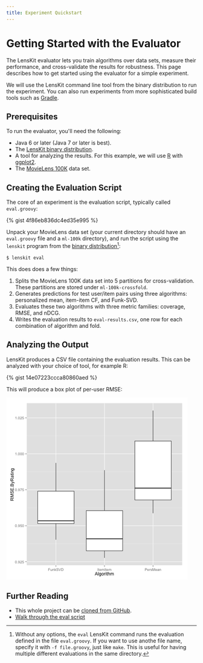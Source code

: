 ```yaml
---
title: Experiment Quickstart
---
```


# Getting Started with the Evaluator

The LensKit evaluator lets you train algorithms over data sets, measure their
performance, and cross-validate the results for robustness.  This page
describes how to get started using the evaluator for a simple experiment.

We will use the LensKit command line tool from the binary distribution to run
the experiment.  You can also run experiments from more sophisticated build
tools such as [Gradle](http://www.gradle.org).

## Prerequisites

To run the evaluator, you'll need the following:

- Java 6 or later (Java 7 or later is best).
- The [LensKit binary distribution](https://bintray.com/lenskit/lenskit-releases/lenskit/{{site.data.lenskit.version}}/view).
- A tool for analyzing the results.  For this example, we will use [R][] with [ggplot2][].
- The [MovieLens 100K](http://grouplens.org/datasets/movielens/) data set.

[R]: http://www.r-project.org/
[ggplot2]: http://cran.r-project.org/web/packages/ggplot2/index.html

## Creating the Evaluation Script

The core of an experiment is the evaluation script, typically called `eval.groovy`:

{% gist 4f86eb836dc4ed35e995 %}


Unpack your MovieLens data set (your current directory should have an
`eval.groovy` file and a `ml-100k` directory), and run the script using the
`lenskit` program from the [binary distribution](/download/)[^1]:

```
$ lenskit eval
```

[^1]: Without any options, the `eval` LensKit command runs the evaluation
    defined in the file `eval.groovy`.  If you want to use anothe file name,
    specify it with `-f file.groovy`, just like `make`.  This is useful for having
    multiple different evaluations in the same directory.

This does does a few things:

1.  Splits the MovieLens 100K data set into 5 partitions for cross-validation.
    These partitions are stored under `ml-100k-crossfold`.
2.  Generates predictions for test user/item pairs using three algorithms:
    personalized mean, item-item CF, and Funk-SVD.
3.  Evaluates these two algorithms with three metric families: coverage, RMSE,
    and nDCG.
4.  Writes the evaluation results to `eval-results.csv`, one row for
    each combination of algorithm and fold.

## Analyzing the Output

LensKit produces a CSV file containing the evaluation results.  This can be
analyzed with your choice of tool, for example R:

{% gist 14e07223ccca80860aed %}

This will produce a box plot of per-user RMSE:

![Per-user RMSE box plot](results.png)

## Further Reading

- This whole project can be [cloned from GitHub](https://github.com/lenskit/simple-eval-demo/).
- [Walk through the eval script](../walkthrough/)
